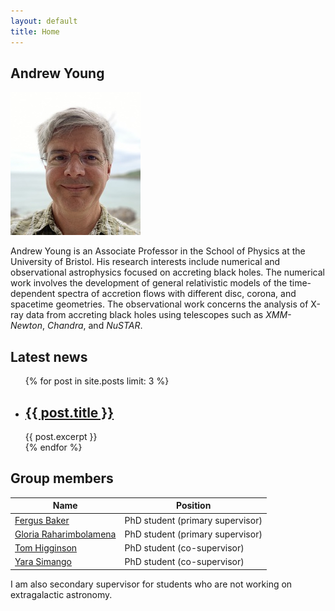 ```yaml
---
layout: default
title: Home
---
```


## Andrew Young

![Dr Andrew Young](assets/images/Andy.jpg)

Andrew Young is an Associate Professor in the School of Physics at the University of Bristol. His research interests include numerical and observational astrophysics focused on accreting black holes. The numerical work involves the development of general relativistic models of the time-dependent spectra of accretion flows with different disc, corona, and spacetime geometries. The observational work concerns the analysis of X-ray data from accreting black holes using telescopes such as *XMM-Newton*, *Chandra*, and *NuSTAR*.

## Latest news

<ul>
  {% for post in site.posts limit: 3 %}
    <li>
      <h2><a href="{{ post.url }}">{{ post.title }}</a></h2>
      {{ post.excerpt }}
    </li>
  {% endfor %}
</ul>

## Group members

| Name | Position |
| --- | --- |
| [Fergus Baker](https://research-information.bris.ac.uk/en/persons/fergus-baker) | PhD student (primary supervisor) |
| [Gloria Raharimbolamena](https://research-information.bris.ac.uk/en/persons/gloria-raharimbolamena) | PhD student (primary supervisor) |
| [Tom Higginson](https://research-information.bris.ac.uk/en/persons/tom-s-higginson) | PhD student (co-supervisor) |
| [Yara Simango](https://research-information.bris.ac.uk/en/persons/yara-h-simango) | PhD student (co-supervisor) |

I am also secondary supervisor for students who are not working on extragalactic astronomy.
